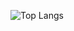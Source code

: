 ![Top Langs](https://github-readme-stats.vercel.app/api/top-langs/?username=dominhnhut01&hide=jupyter%20notebook,css,scss,html&exclude_repo=autodrive_code,render_engine_3D,deeplearning.ai&theme=tokyonight)
